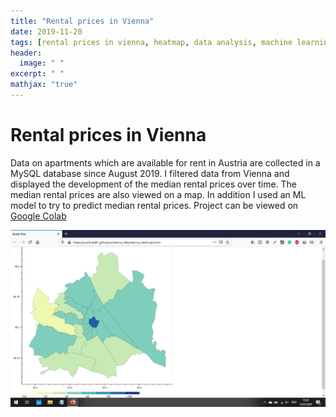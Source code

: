 ```yaml
---
title: "Rental prices in Vienna"
date: 2019-11-20
tags: [rental prices in vienna, heatmap, data analysis, machine learning]
header:
  image: " "
excerpt: " "
mathjax: "true"
---
```

# Rental prices in Vienna

Data on apartments which are available for rent in Austria are collected in a MySQL database since August 2019. I filtered data from Vienna and displayed the development of the median rental prices over time. The median rental prices are also viewed on a map. In addition I used an ML model to try to predict median rental prices. Project can be viewed on [Google Colab](https://drive.google.com/open?id=1IQlD-ijFpHuK8Mb2NvtLIaCy6Z9_YV9n)

![Screenshot](../vienna_files/heatmap-big.jpg)
